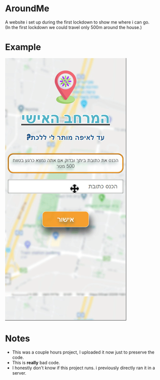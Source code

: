 # AroundMe

A website i set up during the first lockdown to show me where i can go.  
(In the first lockdown we could travel only 500m around the house.)  

# Example

![Example](example.gif)


# Notes
- This was a couple hours project, I uploaded it now just to preserve the code.
- This is **really** bad code.
- I honestly don't know if this project runs. i previously directly ran it in a server.